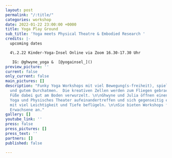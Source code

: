 ```yaml
---
layout: post
permalink: "/:title/"
categories: workshop
date: 2022-01-22 23:00:00 +0000
title: Yoga Play Ground
sub_title: 'Yoga meets Physical Theatre & Embodied Research '
credits: |-
  upcoming dates

  4\.2.22 Kinder-Yoga-Insel Online via Zoom 16.30-17.30 Uhr

   IG: @ghwyne_yoga &  [@yogainsel_]()
preview_picture: ''
current: false
only_current: false
main_pictures: []
description: "Funky Yoga Workshops mit viel Bewegung(s-freiheit), spielerischem Erforschen
  und gutem Durchatmen.  Die kreativen Zellen werden zum Fliegen gebracht und  die
  Füße dabei gut am Boden verwurzelt. \n\nGhwyne und Julia öffnen einen Raum, in dem
  Yoga und Physisches Theater aufeinandertreffen und sich gegenseitig ergänzen und
  mit viel Leichtigkeit und Tiefe beflügeln. \n\nSie bieten Workshops für Kinder und
  Erwachsene an."
gallery: []
youtube_link: ''
press: false
press_pictures: []
press_text: ''
partners: []
published: false

---
```

